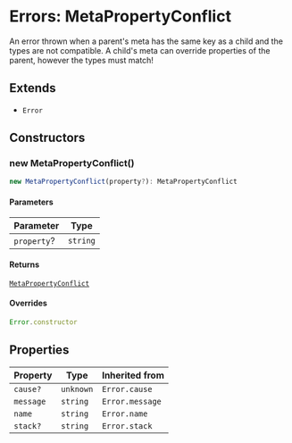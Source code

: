 # Errors: MetaPropertyConflict

An error thrown when a parent's meta has the same key as a child and the types are not compatible.
A child's meta can override properties of the parent, however the types must match!

## Extends

- `Error`

## Constructors

### new MetaPropertyConflict()

```ts
new MetaPropertyConflict(property?): MetaPropertyConflict
```

#### Parameters

| Parameter | Type |
| ------ | ------ |
| `property`? | `string` |

#### Returns

[`MetaPropertyConflict`](MetaPropertyConflict.md)

#### Overrides

```ts
Error.constructor
```

## Properties

| Property | Type | Inherited from |
| ------ | ------ | ------ |
| <a id="cause"></a> `cause?` | `unknown` | `Error.cause` |
| <a id="message"></a> `message` | `string` | `Error.message` |
| <a id="name"></a> `name` | `string` | `Error.name` |
| <a id="stack"></a> `stack?` | `string` | `Error.stack` |
